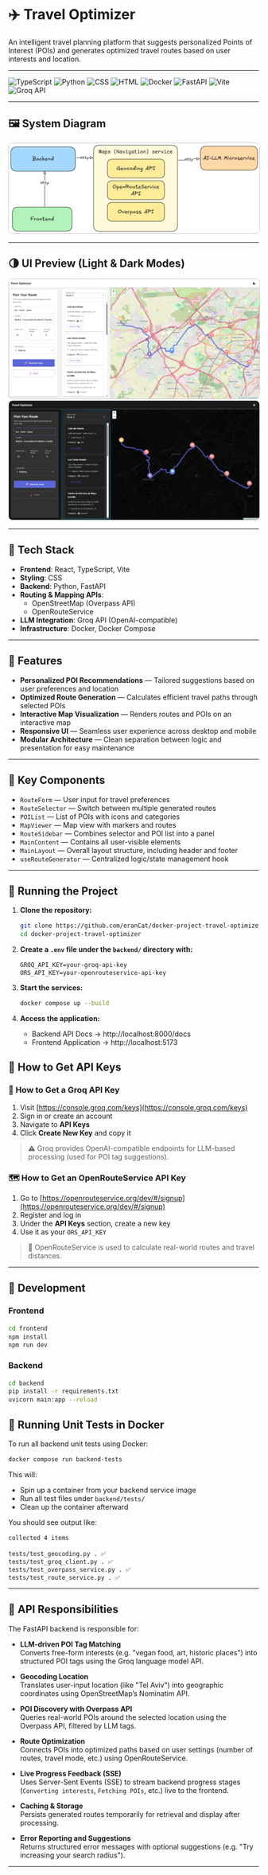 # ✈️ Travel Optimizer

An intelligent travel planning platform that suggests personalized Points of Interest (POIs) and generates optimized travel routes based on user interests and location.

---

<p align="left">
  <img src="https://img.shields.io/badge/TypeScript-55.5%25-3178c6?style=for-the-badge&logo=typescript&logoColor=white" alt="TypeScript" />
  <img src="https://img.shields.io/badge/Python-34.7%25-3776AB?style=for-the-badge&logo=python&logoColor=white" alt="Python" />
  <img src="https://img.shields.io/badge/CSS-5.3%25-264de4?style=for-the-badge&logo=css3&logoColor=white" alt="CSS" />
  <img src="https://img.shields.io/badge/HTML-3.3%25-e34c26?style=for-the-badge&logo=html5&logoColor=white" alt="HTML" />
  <img src="https://img.shields.io/badge/Docker-1.2%25-2496ED?style=for-the-badge&logo=docker&logoColor=white" alt="Docker" />
  <img src="https://img.shields.io/badge/FastAPI-Backend-009688?style=for-the-badge&logo=fastapi&logoColor=white" alt="FastAPI" />
  <img src="https://img.shields.io/badge/Vite-Frontend-646cff?style=for-the-badge&logo=vite&logoColor=white" alt="Vite" />
  <img src="https://img.shields.io/badge/Groq-LLM_API-4B0082?style=for-the-badge" alt="Groq API" />
</p>

---

## 🖼️ System Diagram

<img src="docs/diagram.png" alt="Architecture" style="border:1px solid #ccc; border-radius:8px;" />

---

## 🌗 UI Preview (Light & Dark Modes)

<img src="docs/demoLight.png" alt="Light Mode" style="border:1px solid #ccc; border-radius:8px; margin-right: 8px;" />

<img src="docs/demoDark.png" alt="Dark Mode" style="border:1px solid #ccc; border-radius:8px;" />

---

## 🧱 Tech Stack

- **Frontend**: React, TypeScript, Vite
- **Styling**: CSS
- **Backend**: Python, FastAPI
- **Routing & Mapping APIs**:
  - OpenStreetMap (Overpass API)
  - OpenRouteService
- **LLM Integration**: Groq API (OpenAI-compatible)
- **Infrastructure**: Docker, Docker Compose

---

## 🧭 Features

- **Personalized POI Recommendations** — Tailored suggestions based on user preferences and location
- **Optimized Route Generation** — Calculates efficient travel paths through selected POIs
- **Interactive Map Visualization** — Renders routes and POIs on an interactive map
- **Responsive UI** — Seamless user experience across desktop and mobile
- **Modular Architecture** — Clean separation between logic and presentation for easy maintenance

---

## 🧩 Key Components

- `RouteForm` — User input for travel preferences
- `RouteSelector` — Switch between multiple generated routes
- `POIList` — List of POIs with icons and categories
- `MapViewer` — Map view with markers and routes
- `RouteSidebar` — Combines selector and POI list into a panel
- `MainContent` — Contains all user-visible elements
- `MainLayout` — Overall layout structure, including header and footer
- `useRouteGenerator` — Centralized logic/state management hook

---

## 🐳 Running the Project

1. **Clone the repository:**

   ```bash
   git clone https://github.com/eranCat/docker-project-travel-optimizer.git
   cd docker-project-travel-optimizer
   ```

2. **Create a `.env` file under the `backend/` directory with:**

   ```env
   GROQ_API_KEY=your-groq-api-key
   ORS_API_KEY=your-openrouteservice-api-key
   ```

3. **Start the services:**
   ```bash
   docker compose up --build
   ```

4. **Access the application:**

   - Backend API Docs → http://localhost:8000/docs  
   - Frontend Application → http://localhost:5173


## 🔐 How to Get API Keys

### 📘 How to Get a Groq API Key

1. Visit [https://console.groq.com/keys](https://console.groq.com/keys)
2. Sign in or create an account
3. Navigate to **API Keys**
4. Click **Create New Key** and copy it

> ⚠️ Groq provides OpenAI-compatible endpoints for LLM-based processing (used for POI tag suggestions).

### 🗺️ How to Get an OpenRouteService API Key

1. Go to [https://openrouteservice.org/dev/#/signup](https://openrouteservice.org/dev/#/signup)
2. Register and log in
3. Under the **API Keys** section, create a new key
4. Use it as your `ORS_API_KEY`

> 🔑 OpenRouteService is used to calculate real-world routes and travel distances.

---

## 🧪 Development

### Frontend

```bash
cd frontend
npm install
npm run dev
```

### Backend

```bash
cd backend
pip install -r requirements.txt
uvicorn main:app --reload
```

## 🧪 Running Unit Tests in Docker

To run all backend unit tests using Docker:

```bash
docker compose run backend-tests
```

This will:

* Spin up a container from your backend service image
* Run all test files under `backend/tests/`
* Clean up the container afterward

You should see output like:

```
collected 4 items

tests/test_geocoding.py . ✅
tests/test_groq_client.py . ✅
tests/test_overpass_service.py . ✅
tests/test_route_service.py . ✅
```

---

## 📡 API Responsibilities

The FastAPI backend is responsible for:

- **LLM-driven POI Tag Matching**  
  Converts free-form interests (e.g. "vegan food, art, historic places") into structured POI tags using the Groq language model API.

- **Geocoding Location**  
  Translates user-input location (like "Tel Aviv") into geographic coordinates using OpenStreetMap’s Nominatim API.

- **POI Discovery with Overpass API**  
  Queries real-world POIs around the selected location using the Overpass API, filtered by LLM tags.

- **Route Optimization**  
  Connects POIs into optimized paths based on user settings (number of routes, travel mode, etc.) using OpenRouteService.

- **Live Progress Feedback (SSE)**  
  Uses Server-Sent Events (SSE) to stream backend progress stages (`Converting interests`, `Fetching POIs`, etc.) live to the frontend.

- **Caching & Storage**  
  Persists generated routes temporarily for retrieval and display after processing.

- **Error Reporting and Suggestions**  
  Returns structured error messages with optional suggestions (e.g. "Try increasing your search radius").

---